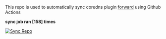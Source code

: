 This repo is used to automatically sync coredns plugin [forward](https://github.com/QZLin/forward) using Github Actions

**sync job ran [158] times**

[![Sync Repo](https://github.com/QZLin/coredns-extract/actions/workflows/sync.yaml/badge.svg)](https://github.com/QZLin/coredns-extract/actions/workflows/sync.yaml)
